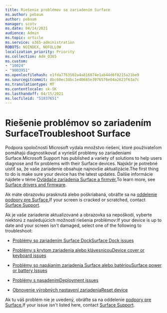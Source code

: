 ```yaml
---
title: Riešenie problémov so zariadením Surface
ms.author: pebaum
author: pebaum
manager: scotv
ms.date: 04/14/2021
audience: Admin
ms.topic: article
ms.service: o365-administration
ROBOTS: NOINDEX, NOFOLLOW
localization_priority: Priority
ms.collection: Adm_O365
ms.custom:
- "10024"
- "9003951"
ms.openlocfilehash: e1fda7763502a4a816874e1ab44d6f8215a21be9
ms.sourcegitcommit: 8bc60ec34bc1e40685e3976576e04a2623f63a7c
ms.translationtype: MT
ms.contentlocale: sk-SK
ms.lasthandoff: 04/15/2021
ms.locfileid: "51837651"
---
```

# <a name="troubleshoot-surface"></a><span data-ttu-id="3ddd4-102">Riešenie problémov so zariadením Surface</span><span class="sxs-lookup"><span data-stu-id="3ddd4-102">Troubleshoot Surface</span></span>

<span data-ttu-id="3ddd4-103">Podpora spoločnosti Microsoft vydala množstvo riešení, ktoré používateľom pomáhajú diagnostikovať a vyriešiť problémy so zariadeniami Surface.</span><span class="sxs-lookup"><span data-stu-id="3ddd4-103">Microsoft Support has published a variety of solutions to help users diagnose and fix problems with their Surface devices.</span></span> <span data-ttu-id="3ddd4-104">Najskôr je potrebné uistiť sa, že vaše zariadenie obsahuje najnovšie aktualizácie.</span><span class="sxs-lookup"><span data-stu-id="3ddd4-104">The first thing to do is make sure your device has the latest updates.</span></span> <span data-ttu-id="3ddd4-105">Ďalšie informácie nájdete v téme [Ovládače zariadenia Surface a firmvér.](https://docs.microsoft.com/surface/support-solutions-surface#surface-drivers-and-firmware)</span><span class="sxs-lookup"><span data-stu-id="3ddd4-105">To learn more, see [Surface drivers and firmware](https://docs.microsoft.com/surface/support-solutions-surface#surface-drivers-and-firmware).</span></span>

<span data-ttu-id="3ddd4-106">Ak máte obrazovku prasknutá alebo poškriabaná, obráťte sa na [oddelenie podpory pre Surface.](https://docs.microsoft.com/surface/contact-surface-support?tabs=online)</span><span class="sxs-lookup"><span data-stu-id="3ddd4-106">If your screen is cracked or scratched, contact [Surface Support](https://docs.microsoft.com/surface/contact-surface-support?tabs=online).</span></span>

<span data-ttu-id="3ddd4-107">Ak je vaše zariadenie aktualizované a obrazovka sa nepoškodí, vyberte niektorú z nasledujúcich možností riešenia problémov:</span><span class="sxs-lookup"><span data-stu-id="3ddd4-107">If your device is up to date and your screen isn't damaged, select one of the following to troubleshoot:</span></span>
 
- [<span data-ttu-id="3ddd4-108">Problémy so zariadením Surface Dock</span><span class="sxs-lookup"><span data-stu-id="3ddd4-108">Surface Dock issues</span></span>](https://docs.microsoft.com/surface/support-solutions-surface#surface-dock-issues)
 
- [<span data-ttu-id="3ddd4-109">Problémy s krytom zariadenia alebo klávesnicou</span><span class="sxs-lookup"><span data-stu-id="3ddd4-109">Device cover or keyboard issues</span></span>](https://support.microsoft.com/sbs/surface/troubleshoot-your-surface-type-cover-or-keyboard-5b7ed1a7-bedd-5164-94a7-87f8e95df3fe?)
 
- [<span data-ttu-id="3ddd4-110">Problémy so napájaním zariadenia Surface alebo batériou</span><span class="sxs-lookup"><span data-stu-id="3ddd4-110">Surface power or battery Issues</span></span>](https://docs.microsoft.com/surface/support-solutions-surface#surface-power-or-battery-issues)
 
- [<span data-ttu-id="3ddd4-111">Problémy s nasadením</span><span class="sxs-lookup"><span data-stu-id="3ddd4-111">Deployment issues</span></span>](https://docs.microsoft.com/surface/support-solutions-surface#deployment-issues)
 
- [<span data-ttu-id="3ddd4-112">Obnovenie výrobných nastavení zariadenia</span><span class="sxs-lookup"><span data-stu-id="3ddd4-112">Reset device</span></span>](https://docs.microsoft.com/surface/support-solutions-surface#reset-device)

<span data-ttu-id="3ddd4-113">Ak tu váš problém nie je uvedený, obráťte sa na oddelenie [podpory pre Surface.](https://docs.microsoft.com/surface/contact-surface-support?tabs=online)</span><span class="sxs-lookup"><span data-stu-id="3ddd4-113">If your issue isn't listed here, contact [Surface Support](https://docs.microsoft.com/surface/contact-surface-support?tabs=online).</span></span>

